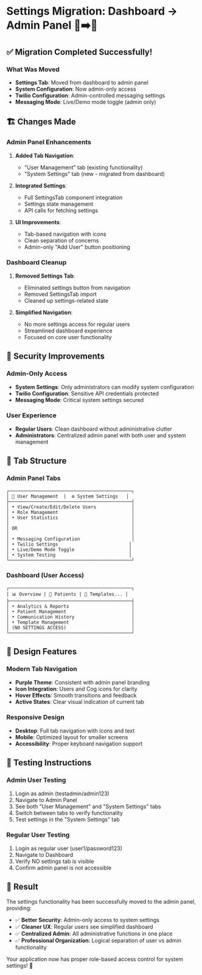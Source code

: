 # Settings Migration: Dashboard → Admin Panel 🔧➡️🔐

## ✅ **Migration Completed Successfully!**

### **What Was Moved**
- **Settings Tab**: Moved from dashboard to admin panel
- **System Configuration**: Now admin-only access
- **Twilio Configuration**: Admin-controlled messaging settings
- **Messaging Mode**: Live/Demo mode toggle (admin only)

## 🏗️ **Changes Made**

### **Admin Panel Enhancements**
1. **Added Tab Navigation**:
   - "User Management" tab (existing functionality)
   - "System Settings" tab (new - migrated from dashboard)

2. **Integrated Settings**:
   - Full SettingsTab component integration
   - Settings state management
   - API calls for fetching settings

3. **UI Improvements**:
   - Tab-based navigation with icons
   - Clean separation of concerns
   - Admin-only "Add User" button positioning

### **Dashboard Cleanup**
1. **Removed Settings Tab**:
   - Eliminated settings button from navigation
   - Removed SettingsTab import
   - Cleaned up settings-related state

2. **Simplified Navigation**:
   - No more settings access for regular users
   - Streamlined dashboard experience
   - Focused on core user functionality

## 🔐 **Security Improvements**

### **Admin-Only Access**
- **System Settings**: Only administrators can modify system configuration
- **Twilio Configuration**: Sensitive API credentials protected
- **Messaging Mode**: Critical system settings secured

### **User Experience**
- **Regular Users**: Clean dashboard without administrative clutter
- **Administrators**: Centralized admin panel with both user and system management

## 🎯 **Tab Structure**

### **Admin Panel Tabs**
```
┌─────────────────────────────────────────────┐
│ 👤 User Management  |  ⚙️ System Settings   │
├─────────────────────────────────────────────┤
│ • View/Create/Edit/Delete Users             │
│ • Role Management                           │
│ • User Statistics                           │
│                                             │
│ OR                                          │
│                                             │
│ • Messaging Configuration                   │
│ • Twilio Settings                          │
│ • Live/Demo Mode Toggle                    │
│ • System Testing                           │
└─────────────────────────────────────────────┘
```

### **Dashboard (User Access)**
```
┌─────────────────────────────────────────────┐
│ 📊 Overview | 👥 Patients | 📝 Templates... │
├─────────────────────────────────────────────┤
│ • Analytics & Reports                       │
│ • Patient Management                        │
│ • Communication History                     │
│ • Template Management                       │
│ (NO SETTINGS ACCESS)                        │
└─────────────────────────────────────────────┘
```

## 🎨 **Design Features**

### **Modern Tab Navigation**
- **Purple Theme**: Consistent with admin panel branding
- **Icon Integration**: Users and Cog icons for clarity
- **Hover Effects**: Smooth transitions and feedback
- **Active States**: Clear visual indication of current tab

### **Responsive Design**
- **Desktop**: Full tab navigation with icons and text
- **Mobile**: Optimized layout for smaller screens
- **Accessibility**: Proper keyboard navigation support

## 🧪 **Testing Instructions**

### **Admin User Testing**
1. Login as admin (testadmin/admin123)
2. Navigate to Admin Panel
3. See both "User Management" and "System Settings" tabs
4. Switch between tabs to verify functionality
5. Test settings in the "System Settings" tab

### **Regular User Testing**
1. Login as regular user (user1/password123)
2. Navigate to Dashboard
3. Verify NO settings tab is visible
4. Confirm admin panel is not accessible

## 🎉 **Result**

The settings functionality has been successfully moved to the admin panel, providing:
- ✅ **Better Security**: Admin-only access to system settings
- ✅ **Cleaner UX**: Regular users see simplified dashboard
- ✅ **Centralized Admin**: All administrative functions in one place
- ✅ **Professional Organization**: Logical separation of user vs admin functionality

Your application now has proper role-based access control for system settings! 🚀
